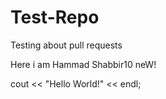 # Test-Repo
Testing about pull requests

Here i am Hammad Shabbir10 neW!


cout << "Hello World!" << endl;
